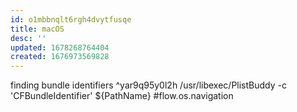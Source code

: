 ```yaml
---
id: o1mbbnqlt6rgh4dvytfusqe
title: macOS
desc: ''
updated: 1678268764404
created: 1676973569828
---
```

finding bundle identifiers ^yar9q95y0l2h
/usr/libexec/PlistBuddy -c 'CFBundleIdentifier' ${PathName} #flow.os.navigation
